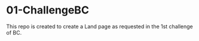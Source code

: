 # 01-ChallengeBC
This repo is created to create a Land page as requested in the 1st challenge of BC.
